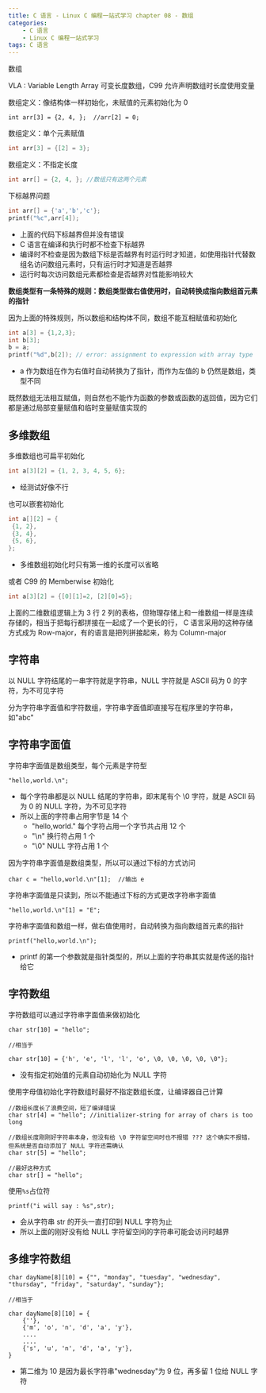 ```yaml
---
title: C 语言 - Linux C 编程一站式学习 chapter 08 - 数组
categories: 
    - C 语言
    - Linux C 编程一站式学习
tags: C 语言
---
```


数组

<!--more-->

VLA : Variable Length Array 可变长度数组，C99 允许声明数组时长度使用变量

数组定义：像结构体一样初始化，未赋值的元素初始化为 0
```
int arr[3] = {2, 4, };  //arr[2] = 0;
```

数组定义：单个元素赋值
```c
int arr[3] = {[2] = 3};
```

数组定义：不指定长度
```c
int arr[] = {2, 4, }; //数组只有这两个元素
```

下标越界问题
```c
int arr[] = {'a','b','c'};
printf("%c",arr[4]);
```
* 上面的代码下标越界但并没有错误
* C 语言在编译和执行时都不检查下标越界
* 编译时不检查是因为数组下标是否越界有时运行时才知道，如使用指针代替数组名访问数组元素时，只有运行时才知道是否越界
* 运行时每次访问数组元素都检查是否越界对性能影响较大

**数组类型有一条特殊的规则：数组类型做右值使用时，自动转换成指向数组首元素的指针**

因为上面的特殊规则，所以数组和结构体不同，数组不能互相赋值和初始化
```c
int a[3] = {1,2,3};
int b[3];
b = a;
printf("%d",b[2]); // error: assignment to expression with array type
```
* a 作为数组在作为右值时自动转换为了指针，而作为左值的 b 仍然是数组，类型不同

既然数组无法相互赋值，则自然也不能作为函数的参数或函数的返回值，因为它们都是通过局部变量赋值和临时变量赋值实现的

## 多维数组

多维数组也可扁平初始化
```c
int a[3][2] = {1, 2, 3, 4, 5, 6};
```
* 经测试好像不行

也可以嵌套初始化
```c
int a[][2] = {
 {1, 2},
 {3, 4},
 {5, 6},
};
```
* 多维数组初始化时只有第一维的长度可以省略

或者 C99 的 Memberwise 初始化
```c
int a[3][2] = {[0][1]=2, [2][0]=5};
```

上面的二维数组逻辑上为 3 行 2 列的表格，但物理存储上和一维数组一样是连续存储的，相当于把每行都拼接在一起成了一个更长的行，
C 语言采用的这种存储方式成为 Row-major，有的语言是把列拼接起来，称为 Column-major

## 字符串

以 NULL 字符结尾的一串字符就是字符串，NULL 字符就是 ASCII 码为 0 的字符，为不可见字符

分为字符串字面值和字符数组，字符串字面值即直接写在程序里的字符串，如"abc"

## 字符串字面值

字符串字面值是数组类型，每个元素是字符型
```
"hello,world.\n";
```
* 每个字符串都是以 NULL 结尾的字符串，即末尾有个 \0 字符，就是 ASCII 码为 0 的 NULL 字符，为不可见字符
* 所以上面的字符串占用字节是 14 个
    * "hello,world." 每个字符占用一个字节共占用 12 个
    * "\n" 换行符占用 1 个
    * "\0" NULL 字符占用 1 个

因为字符串字面值是数组类型，所以可以通过下标的方式访问
```
char c = "hello,world.\n"[1];  //输出 e
```

字符串字面值是只读到，所以不能通过下标的方式更改字符串字面值
```
"hello,world.\n"[1] = "E";
```

字符串字面值和数组一样，做右值使用时，自动转换为指向数组首元素的指针
```
printf("hello,world.\n");
```
* printf 的第一个参数就是指针类型的，所以上面的字符串其实就是传送的指针给它

## 字符数组

字符数组可以通过字符串字面值来做初始化
```
char str[10] = "hello";

//相当于

char str[10] = {'h', 'e', 'l', 'l', 'o', \0, \0, \0, \0, \0"};
```
* 没有指定初始值的元素自动初始化为 NULL 字符

使用字母值初始化字符数组时最好不指定数组长度，让编译器自己计算
```
//数组长度长了浪费空间，短了编译错误
char str[4] = "hello"; //initializer-string for array of chars is too long

//数组长度刚刚好字符串本身，但没有给 \0 字符留空间时也不报错 ??? 这个确实不报错，但系统是否自动添加了 NULL 字符还需确认
char str[5] = "hello";

//最好这种方式
char str[] = "hello";
```

使用`%s`占位符
```
printf("i will say : %s",str);
```
* 会从字符串 str 的开头一直打印到 NULL 字符为止
* 所以上面的刚好没有给 NULL 字符留空间的字符串可能会访问时越界

## 多维字符数组

```
char dayName[8][10] = {"", "monday", "tuesday", "wednesday", "thursday", "friday", "saturday", "sunday"};

//相当于

char dayName[8][10] = {
    {''},
    {'m', 'o', 'n', 'd', 'a', 'y'},
    ....
    ....
    {'s', 'u', 'n', 'd', 'a', 'y'},
} 
```
* 第二维为 10 是因为最长字符串"wednesday"为 9 位，再多留 1 位给 NULL 字符

